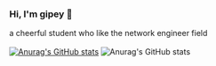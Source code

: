 ### Hi, I'm gipey 👋
a cheerful student who like the network engineer field
<br />
<br />
[![Anurag's GitHub stats](https://github-readme-stats.vercel.app/api?username=gipeypey)](https://github.com/anuraghazra/github-readme-stats)
![Anurag's GitHub stats](https://github-readme-stats.vercel.app/api?username=gipeypey&show_icons=true&theme=radical)

